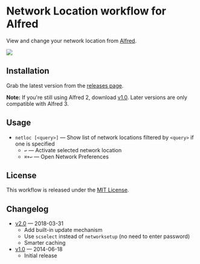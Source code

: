 # Network Location workflow for Alfred


View and change your network location from [Alfred][alfred].

![][screenshot]

## Installation

Grab the latest version from the [releases page][releases].

**Note:** If you're still using Alfred 2, download [v1.0][v1.0]. Later versions are only compatible with Alfred 3.

## Usage

- `netloc [<query>]` — Show list of network locations filtered by `<query>` if one is specified
  - `↩` — Activate selected network location
  - `⌘+↩` — Open Network Preferences

## License

This workflow is released under the [MIT License][mit-license].

## Changelog

- [v2.0][v2.0] — 2018-03-31
  - Add built-in update mechanism
  - Use `scselect` instead of `networksetup` (no need to enter password)
  - Smarter caching
- [v1.0][v1.0] — 2014-06-18
  - Initial release

[alfred]: https://www.alfredapp.com/
[mit-license]: https://opensource.org/licenses/MIT
[releases]: https://github.com/deanishe/alfred-network-location/releases
[screenshot]: https://raw.githubusercontent.com/deanishe/alfred-network-location/master/screenshot.png
[v1.0]: https://github.com/deanishe/alfred-network-location/releases/tag/v1.0
[v2.0]: https://github.com/deanishe/alfred-network-location/releases/tag/v2.0

